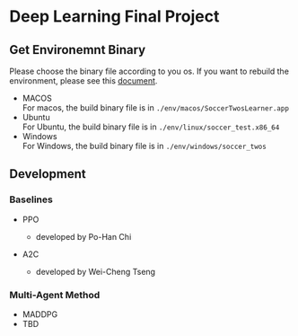 # Deep Learning Final Project

## Get Environemnt Binary
Please choose the binary file according to you os. If you want to rebuild the environment, please see this [document](./docs/Readme_rebuild.md).
- MACOS  
For macos, the build binary file is in `./env/macos/SoccerTwosLearner.app`
- Ubuntu  
For Ubuntu, the build binary file is in `./env/linux/soccer_test.x86_64`
- Windows  
For Windows, the build binary file is in `./env/windows/soccer_twos`  

## Development

### Baselines
- PPO
    - developed by Po-Han Chi

- A2C
    - developed by Wei-Cheng Tseng

### Multi-Agent Method
- MADDPG
- TBD

